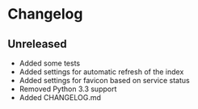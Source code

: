 # Changelog

## Unreleased

* Added some tests
* Added settings for automatic refresh of the index
* Added settings for favicon based on service status
* Removed Python 3.3 support
* Added CHANGELOG.md
